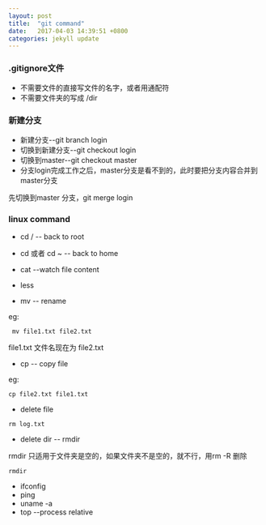 ```yaml
---
layout: post
title:  "git command"
date:   2017-04-03 14:39:51 +0800
categories: jekyll update
---
```



### .gitignore文件
* 不需要文件的直接写文件的名字，或者用通配符
* 不需要文件夹的写成 /dir

### 新建分支


* 新建分支--git branch login  
* 切换到新建分支--git checkout login
* 切换到master--git checkout master
* 分支login完成工作之后，master分支是看不到的，此时要把分支内容合并到master分支

 先切换到master 分支，git merge login


 ### linux command

 * cd / -- back to root
 * cd 或者 cd ~ -- back to home
 * cat --watch file content
 * less 

 * mv -- rename

 eg:

 ```
  mv file1.txt file2.txt
 ```

 file1.txt 文件名现在为 file2.txt

 * cp -- copy file

 eg:
 ```
 cp file2.txt file1.txt

 ```
 * delete file

 ```
 rm log.txt
 ```
 * delete dir -- rmdir 

 rmdir 只适用于文件夹是空的，如果文件夹不是空的，就不行，用rm -R 删除

 ```
 rmdir 
 ```
 * ifconfig
 * ping
 *  uname -a
 * top --process relative



 


























































